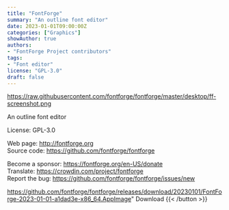 ```yaml
---
title: "FontForge"
summary: "An outline font editor"
date: 2023-01-01T09:00:00Z
categories: ["Graphics"]
showAuthor: true
authors:
- "FontForge Project contributors"
tags: 
- "Font editor"
license: "GPL-3.0"
draft: false
---
```


https://raw.githubusercontent.com/fontforge/fontforge/master/desktop/ff-screenshot.png

An outline font editor

License: GPL-3.0

Web page: <http://fontforge.org>  
Source code: <https://github.com/fontforge/fontforge>

Become a sponsor: <https://fontforge.org/en-US/donate>  
Translate: <https://crowdin.com/project/fontforge>  
Report the bug: <https://github.com/fontforge/fontforge/issues/new>  

https://github.com/fontforge/fontforge/releases/download/20230101/FontForge-2023-01-01-a1dad3e-x86_64.AppImage" 
Download
{{< /button >}}